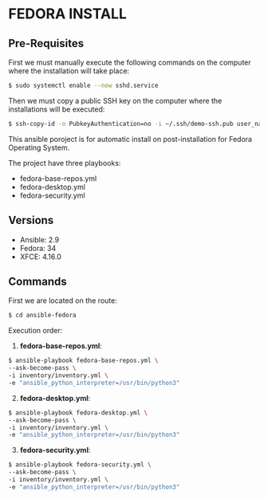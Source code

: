 # FEDORA INSTALL

## Pre-Requisites

First we must manually execute the following commands on the computer where the installation will take place:

```bash
$ sudo systemctl enable --now sshd.service
```

Then we must copy a public SSH key on the computer where the installations will be executed:

```bash
$ ssh-copy-id -o PubkeyAuthentication=no -i ~/.ssh/demo-ssh.pub user_name@ip_address_or_localhost
```

This ansible poroject is for automatic install on post-installation for Fedora Operating System.

The project have three playbooks:

- fedora-base-repos.yml
- fedora-desktop.yml
- fedora-security.yml

## Versions

- Ansible: 2.9
- Fedora: 34
- XFCE: 4.16.0

## Commands

First we are located on the route:

```bash
$ cd ansible-fedora
```

Execution order:

1. **fedora-base-repos.yml**:

```bash
$ ansible-playbook fedora-base-repos.yml \
--ask-become-pass \
-i inventory/inventory.yml \
-e "ansible_python_interpreter=/usr/bin/python3"
```

2. **fedora-desktop.yml**:

```bash
$ ansible-playbook fedora-desktop.yml \
--ask-become-pass \
-i inventory/inventory.yml \
-e "ansible_python_interpreter=/usr/bin/python3"
```

3. **fedora-security.yml**:

```bash
$ ansible-playbook fedora-security.yml \
--ask-become-pass \
-i inventory/inventory.yml \
-e "ansible_python_interpreter=/usr/bin/python3"
```
